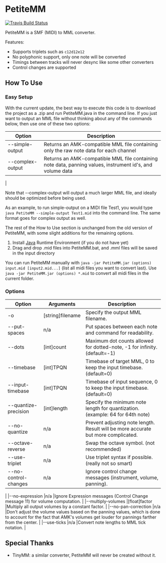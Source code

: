 PetiteMM
========
[![Travis Build Status](https://travis-ci.org/loveemu/petitemm.svg?branch=master)](https://travis-ci.org/loveemu/petitemm)

PetiteMM is a SMF (MIDI) to MML converter.

Features:

- Supports triplets such as `c12d12e12`
- No polyphonic support, only one note will be converted
- Timings between tracks will never desync like some other converters
- Control changes are supported

How To Use
----------
### Easy Setup
With the current update, the best way to execute this code is to download the project as a .zip and run PetiteMM.java in the command line. If you just want to output an MML file without thinking about any of the commands below, then use one of these two options:

|Option            |Description                                                                                               |
|------------------|----------------------------------------------------------------------------------------------------------|
|--simple-output   |Returns an AMK-compatible MML file containing only the raw note data for each channel                     |
|--complex-output  |Returns an AMK-compatible MML file containing note data, panning values, instrument id's, and volume data |
|

Note that --complex-output will output a much larger MML file, and ideally should be optimized before being used.

As an example, to run simple-output on a MIDI file Test1, you would type `java PetiteMM --simple-output Test1.mid` into the command line. The same format goes for complex output as well.

The rest of the How to Use section is unchanged from the old version of PetiteMM, with some slight additions for the remaining options.

1. Install [Java](http://java.com/download/) Runtime Environment (if you do not have yet)
2. Drag and drop .mid files into PetiteMM.bat, and .mml files will be saved in the input directory

You can run PetiteMM manually with `java -jar PetiteMM.jar (options) input.mid [input2.mid...]` (list all midi files you want to convert last). Use `java -jar PetiteMM.jar (options) *.mid` to convert all midi files in the current folder.

### Options

|Option               |Arguments        |Description                                                                       |
|---------------------|-----------------|----------------------------------------------------------------------------------|
|-o                   |[string]filename |Specify the output MML filename.                                                  |
|--put-spaces         |n/a              |Put spaces between each note and command for readability.                         |
|--dots               |[int]count       |Maximum dot counts allowed for dotted-note, -1 for infinity. (default=-1)         |
|--timebase           |[int]TPQN        |Timebase of target MML, 0 to keep the input timebase. (default=0)                |
|--input-timebase     |[int]TPQN        |Timebase of input sequence, 0 to keep the input timebase. (default=0)             |
|--quantize-precision |[int]length      |Specify the minimum note length for quantization. (example: 64 for 64th note)     |
|--no-quantize        |n/a              |Prevent adjusting note length. Result will be more accurate but more complicated. |
|--octave-reverse     |n/a              |Swap the octave symbol. (not recommended)                                                          |
|--use-triplet        |n/a              |Use triplet syntax if possible. (really not so smart)                             |
|--no-control-changes |n/a              |Ignore control change messages (instrument, volume, panning).
|
|--no-expression      |n/a              |Ignore Expression messages (Control Change message 11) for volume computation.
|
|--multiply-volumes   |[float]factor    |Multiply all output volumes by a constant factor.
|
|--no-pan-correction  |n/a              |Don't adjust the volume values based on the panning values, which is done to account for the fact that AMK's volumes get louder for pannings farther from the center.
|
|--use-ticks          |n/a              |Convert note lengths to MML tick notation.
|

Special Thanks
--------------

- TinyMM: a similar converter, PetiteMM will never be created without it.
